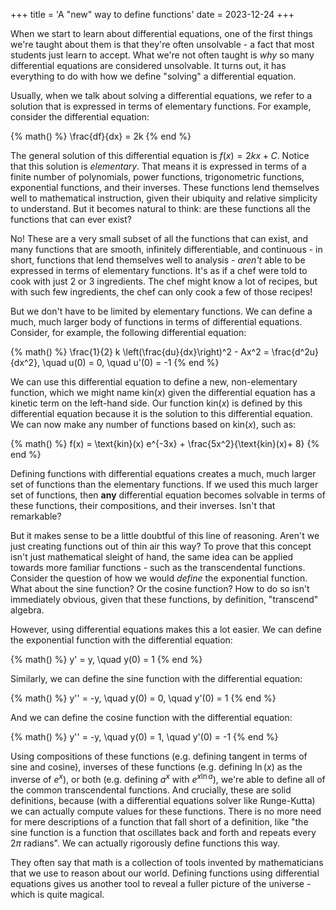 +++
title = 'A "new" way to define functions'
date = 2023-12-24
+++

When we start to learn about differential equations, one of the first things we're taught about them is that they're often unsolvable - a fact that most students just learn to accept. What we're not often taught is _why_ so many differential equations are considered unsolvable. It turns out, it has everything to do with how we define "solving" a differential equation.

<!-- more -->

Usually, when we talk about solving a differential equations, we refer to a solution that is expressed in terms of elementary functions. For example, consider the differential equation:

{% math() %}
\frac{df}{dx} = 2k
{% end %}

The general solution of this differential equation is $f(x) = 2kx + C$. Notice that this solution is _elementary_. That means it is expressed in terms of a finite number of polynomials, power functions, trigonometric functions, exponential functions, and their inverses. These functions lend themselves well to mathematical instruction, given their ubiquity and relative simplicity to understand. But it becomes natural to think: are these functions all the functions that can ever exist?

No! These are a very small subset of all the functions that can exist, and many functions that are smooth, infinitely differentiable, and continuous - in short, functions that lend themselves well to analysis - _aren't_ able to be expressed in terms of elementary functions. It's as if a chef were told to cook with just 2 or 3 ingredients. The chef might know a lot of recipes, but with such few ingredients, the chef can only cook a few of those recipes!

But we don't have to be limited by elementary functions. We can define a much, much larger body of functions in terms of differential equations. Consider, for example, the following differential equation:

{% math() %}
\frac{1}{2} k \left(\frac{du}{dx}\right)^2 - Ax^2 = \frac{d^2u}{dx^2}, \quad u(0) = 0, \quad u'(0) = -1
{% end %}

We can use this differential equation to define a new, non-elementary function, which we might name $\text{kin}(x)$ given the differential equation has a kinetic term on the left-hand side. Our function $\text{kin}(x)$ is defined by this differential equation because it is the solution to this differential equation. We can now make any number of functions based on $\text{kin}(x)$, such as:

{% math() %}
f(x) = \text{kin}(x) e^{-3x} + \frac{5x^2}{\text{kin}(x)+ 8}
{% end %}

Defining functions with differential equations creates a much, much larger set of functions than the elementary functions.  If we used this much larger set of functions, then **any** differential equation becomes solvable in terms of these functions, their compositions, and their inverses. Isn't that remarkable?

But it makes sense to be a little doubtful of this line of reasoning. Aren't we just creating functions out of thin air this way? To prove that this concept isn't just mathematical sleight of hand, the same idea can be applied towards more familiar functions - such as the transcendental functions. Consider the question of how we would _define_ the exponential function. What about the sine function? Or the cosine function? How to do so isn't immediately obvious, given that these functions, by definition, "transcend" algebra.

However, using differential equations makes this a lot easier. We can define the exponential function with the differential equation:

{% math() %}
y' = y, \quad y(0) = 1
{% end %}

Similarly, we can define the sine function with the differential equation:

{% math() %}
y'' = -y, \quad y(0) = 0, \quad y'(0) = 1
{% end %}

And we can define the cosine function with the differential equation:

{% math() %}
y'' = -y, \quad y(0) = 1, \quad y'(0) = -1
{% end %}

Using compositions of these functions (e.g. defining tangent in terms of sine and cosine), inverses of these functions (e.g. defining $\ln(x)$ as the inverse of $e^x$), or both (e.g. defining $a^x$ with $e^{x \ln a}$), we're able to define all of the common transcendental functions. And crucially, these are solid definitions, because (with a differential equations solver like Runge-Kutta) we can actually compute values for these functions. There is no more need for mere descriptions of a function that fall short of a definition, like "the sine function is a function that oscillates back and forth and repeats every $2\pi$ radians". We can actually rigorously define functions this way. 

They often say that math is a collection of tools invented by mathematicians that we use to reason about our world. Defining functions using differential equations gives us another tool to reveal a fuller picture of the universe - which is quite magical.
